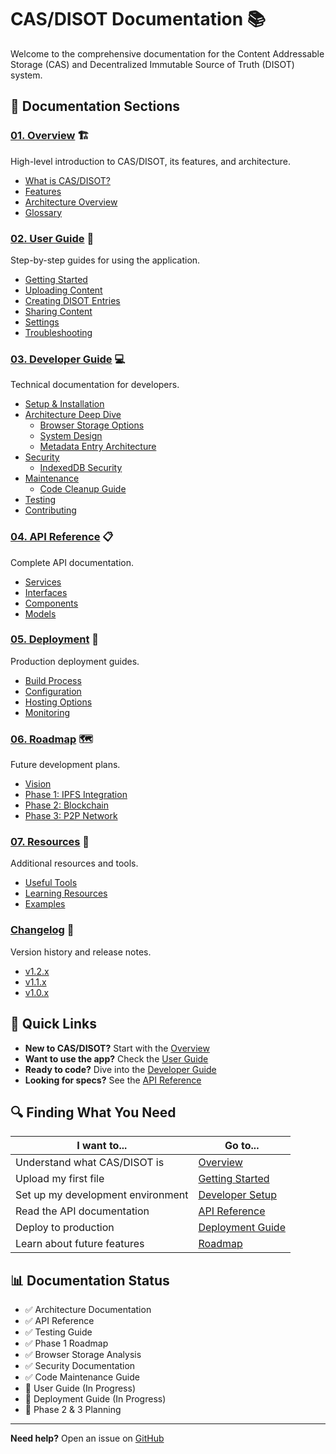 # CAS/DISOT Documentation 📚

Welcome to the comprehensive documentation for the Content Addressable Storage (CAS) and Decentralized Immutable Source of Truth (DISOT) system.

## 📖 Documentation Sections

### [01. Overview](./01-overview/) 🏗️
High-level introduction to CAS/DISOT, its features, and architecture.
- [What is CAS/DISOT?](./01-overview/README.md)
- [Features](./01-overview/features.md)
- [Architecture Overview](./01-overview/architecture.md)
- [Glossary](./01-overview/glossary.md)

### [02. User Guide](./02-user-guide/) 👤
Step-by-step guides for using the application.
- [Getting Started](./02-user-guide/getting-started.md)
- [Uploading Content](./02-user-guide/uploading-content.md)
- [Creating DISOT Entries](./02-user-guide/creating-entries.md)
- [Sharing Content](./02-user-guide/sharing-content.md)
- [Settings](./02-user-guide/settings.md)
- [Troubleshooting](./02-user-guide/troubleshooting.md)

### [03. Developer Guide](./03-developer-guide/) 💻
Technical documentation for developers.
- [Setup & Installation](./03-developer-guide/setup/)
- [Architecture Deep Dive](./03-developer-guide/architecture/)
  - [Browser Storage Options](./03-developer-guide/architecture/browser-storage.md)
  - [System Design](./03-developer-guide/architecture/system-design.md)
  - [Metadata Entry Architecture](./03-developer-guide/architecture/metadata/)
- [Security](./03-developer-guide/security/)
  - [IndexedDB Security](./03-developer-guide/security/indexeddb-security.md)
- [Maintenance](./03-developer-guide/maintenance/)
  - [Code Cleanup Guide](./03-developer-guide/maintenance/code-cleanup-guide.md)
- [Testing](./03-developer-guide/testing/)
- [Contributing](./03-developer-guide/contributing.md)

### [04. API Reference](./04-api-reference/) 📋
Complete API documentation.
- [Services](./04-api-reference/services/)
- [Interfaces](./04-api-reference/interfaces/)
- [Components](./04-api-reference/components/)
- [Models](./04-api-reference/models/)

### [05. Deployment](./05-deployment/) 🚀
Production deployment guides.
- [Build Process](./05-deployment/build-process.md)
- [Configuration](./05-deployment/configuration.md)
- [Hosting Options](./05-deployment/hosting/)
- [Monitoring](./05-deployment/monitoring.md)

### [06. Roadmap](./06-roadmap/) 🗺️
Future development plans.
- [Vision](./06-roadmap/vision.md)
- [Phase 1: IPFS Integration](./06-roadmap/phases/phase-1-ipfs/)
- [Phase 2: Blockchain](./06-roadmap/phases/phase-2-blockchain/)
- [Phase 3: P2P Network](./06-roadmap/phases/phase-3-p2p/)

### [07. Resources](./07-resources/) 📎
Additional resources and tools.
- [Useful Tools](./07-resources/tools.md)
- [Learning Resources](./07-resources/learning-resources.md)
- [Examples](./07-resources/examples/)

### [Changelog](./changelog/) 📝
Version history and release notes.
- [v1.2.x](./changelog/v1.2.x.md)
- [v1.1.x](./changelog/v1.1.x.md)
- [v1.0.x](./changelog/v1.0.x.md)

## 🚀 Quick Links

- **New to CAS/DISOT?** Start with the [Overview](./01-overview/)
- **Want to use the app?** Check the [User Guide](./02-user-guide/)
- **Ready to code?** Dive into the [Developer Guide](./03-developer-guide/)
- **Looking for specs?** See the [API Reference](./04-api-reference/)

## 🔍 Finding What You Need

| I want to... | Go to... |
|-------------|----------|
| Understand what CAS/DISOT is | [Overview](./01-overview/) |
| Upload my first file | [Getting Started](./02-user-guide/getting-started.md) |
| Set up my development environment | [Developer Setup](./03-developer-guide/setup/) |
| Read the API documentation | [API Reference](./04-api-reference/) |
| Deploy to production | [Deployment Guide](./05-deployment/) |
| Learn about future features | [Roadmap](./06-roadmap/) |

## 📊 Documentation Status

- ✅ Architecture Documentation
- ✅ API Reference
- ✅ Testing Guide
- ✅ Phase 1 Roadmap
- ✅ Browser Storage Analysis
- ✅ Security Documentation
- ✅ Code Maintenance Guide
- 🚧 User Guide (In Progress)
- 🚧 Deployment Guide (In Progress)
- 📝 Phase 2 & 3 Planning

---

**Need help?** Open an issue on [GitHub](https://github.com/o2alexanderfedin/angular-cas-disot/issues)
